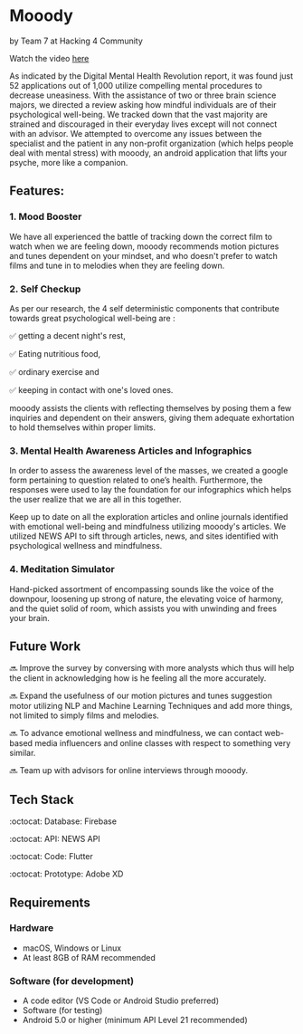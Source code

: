 # Mooody
 
by Team 7 at Hacking 4 Community

Watch the video [here]()

As indicated by the Digital Mental Health Revolution report, it was found just 52 applications out of 1,000 utilize compelling mental procedures to decrease uneasiness. With the assistance of two or three brain science majors, we directed a review asking how mindful individuals are of their psychological well-being. We tracked down that the vast majority are strained and discouraged in their everyday lives except will not connect with an advisor. We attempted to overcome any issues between the specialist and the patient in any non-profit organization (which helps people deal with mental stress) with mooody, an android application that lifts your psyche, more like a companion.

## Features:

### 1. Mood Booster

We have all experienced the battle of tracking down the correct film to watch when we are feeling down, mooody recommends motion pictures and tunes dependent on your mindset, and who doesn't prefer to watch films and tune in to melodies when they are feeling down.

### 2. Self Checkup

As per our research, the 4 self deterministic components that contribute towards great psychological well-being are :

:white_check_mark: getting a decent night's rest,

:white_check_mark: Eating nutritious food,

:white_check_mark: ordinary exercise and

:white_check_mark: keeping in contact with one's loved ones.

mooody assists the clients with reflecting themselves by posing them a few inquiries and dependent on their answers, giving them adequate exhortation to hold themselves within proper limits.

### 3. Mental Health Awareness Articles and Infographics

In order to assess the awareness level of the masses, we created a google form pertaining to question related to one’s health. Furthermore, the responses were used to lay the foundation for our infographics which helps the user realize that we are all in this together.

Keep up to date on all the exploration articles and online journals identified with emotional well-being and mindfulness utilizing mooody's articles. We utilized NEWS API to sift through articles, news, and sites identified with psychological wellness and mindfulness.

### 4. Meditation Simulator

Hand-picked assortment of encompassing sounds like the voice of the downpour, loosening up strong of nature, the elevating voice of harmony, and the quiet solid of room, which assists you with unwinding and frees your brain.

## Future Work

:soon: Improve the survey by conversing with more analysts which thus will help the client in acknowledging how is he feeling all the more accurately.

:soon: Expand the usefulness of our motion pictures and tunes suggestion motor utilizing NLP and Machine Learning Techniques and add more things, not limited to simply films and melodies.

:soon: To advance emotional wellness and mindfulness, we can contact web-based media influencers and online classes with respect to something very similar.

:soon: Team up with advisors for online interviews through mooody.

## Tech Stack

:octocat: Database: Firebase

:octocat: API: NEWS API

:octocat: Code: Flutter

:octocat: Prototype: Adobe XD

## Requirements

### Hardware

<ul>
 <li>macOS, Windows or Linux</li>
 <li>At least 8GB of RAM recommended</li>
</ul>

### Software (for development)

<ul>
 <li>A code editor (VS Code or Android Studio preferred)</li>
 <li>Software (for testing)</li>
 <li>Android 5.0 or higher (minimum API Level 21 recommended)</li>
</ul> 
